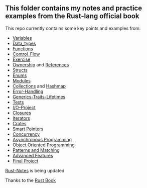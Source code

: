 ## This folder contains my notes and practice examples from the Rust-lang official book

This repo currently contains some key points and examples from:

- [Variables](variables/src/bin/)
- [Data_types](data_types/src/bin/)
- [Functions](functions/src/bin/)
- [Control_Flow](control_flow/src/bin/)
- [Exercise](exercise/src/bin/)
- [Ownership](ownership/src/bin/) and [References](ownership/src/bin/references.rs)
- [Structs](structs/src/bin/)
- [Enums](enums/src/bin/)
- [Modules](packages_crates_modules/src/)
- [Collections](collections/vec_string_hashmap.md) and [Hashmap](collections/src/bin/hashmap.rs)
- [Error-Handling](error-handling/src/bin/)
- [Generics-Traits-Lifetimes](generics-traits-lifetimes/src/bin/)
- [Tests](tests/src/bin/test.rs)
- [I/O-Project](minigrep/src/)
- [Closures](iterators-closures/src/bin/closures.rs)
- [Iterators](iterators-closures/src/bin/iterators.rs)
- [Crates](crates/src/main.rs)
- [Smart Pointers](smart-pointers/src/main.rs)
- [Concurrency](concurrency/src/bin/)
- [Asynchronous Programming](asynchronous/src/main.rs)
- [Object Oriented Programming](oop/src/main.rs)
- [Patterns and Matching](patterns-and-matching/src/main.rs)
- [Advanced Features](advanced-features/src/bin/)
- [Final Project](webserver/)

[Rust-Notes](https://github.com/dev-4hmad/Rust-Notes) is being updated

Thanks to the [Rust Book](https://doc.rust-lang.org/book)
